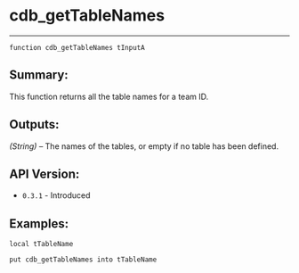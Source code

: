 # cdb_getTableNames
---
```
function cdb_getTableNames tInputA
```
## Summary:
This function returns all the table names for a team ID.

## Outputs:
*(String)* – The names of the tables, or empty if no table has been defined.

## API Version:
* `0.3.1` - Introduced

## Examples:
```
local tTableName
     
put cdb_getTableNames into tTableName
```
